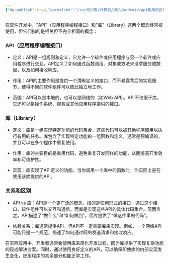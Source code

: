 ```yaml
---
{"dg-publish":true,"permalink":"/czc知识库/计算机/搞机/android/api和库的区别/","dgPassFrontmatter":true,"created":"2024-11-13T20:42:08.699+08:00","updated":"2024-12-08T00:39:06.742+08:00"}
---
```




在软件开发中，"API"（应用程序编程接口）和"库"（Library）这两个概念经常被使用，但它们指的是相关但不完全相同的概念：

### API（应用程序编程接口）

- 定义：API是一组规则和定义，它允许一个软件或应用程序与另一个软件或应用程序进行交互。API定义了如何通过函数调用、对象或方法来请求服务或数据，以及如何接收响应。

- 作用：API的主要作用是提供一个清晰定义的接口，而不暴露背后的实现细节，使得不同的软件组件可以彼此独立地工作。

- 范围：API可以是本地的，也可以是网络的（如Web API）。API不仅限于库，它还可以是操作系统、服务或其他应用程序提供的接口。

### 库（Library）

- 定义：库是一组实现特定功能的代码集合，这些代码可以被其他程序调用以执行有用的任务。库包含了实现特定功能的一组函数和定义，通常是预编译的，并且可以在多个程序中重复使用。

- 作用：库的主要目的是重用代码，避免重复开发同样的功能，从而提高开发效率和可维护性。

- 实现：库实现了API定义的功能。当你调用一个库中的函数时，你实际上是在使用该库提供的API。

### 关系和区别

- API vs 库：API是一个更广泛的概念，指的是任何形式的接口，通过这个接口，软件组件可以交互和通信。而库是实现这些API的具体代码集合。简而言之，API描述了“做什么”和“如何做到”，而库提供了“做这件事的代码”。

- 依赖关系：库通常提供API，但API不一定需要库来实现。例如，一个网络API可能只是一个规范，描述了如何通过网络发送请求和接收响应。

在实际应用中，开发者通常会使用库来简化开发过程，因为库提供了实现复杂功能的现成解决方案。同时，通过使用良好定义的API，可以确保即使库的内部实现发生变化，应用程序的其余部分也能正常工作。